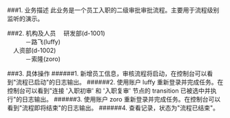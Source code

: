 
###1. 业务描述
此业务是一个员工入职的二级审批审批流程。主要用于流程级别监听的演示。

###2. 机构及人员
&emsp;研发部(d-1001)<br/>
&emsp;&emsp;&emsp;－路飞(luffy)<br/>
&emsp;人资部(d-1002)<br/>
&emsp;&emsp;&emsp;－索隆(zoro)

###3. 具体操作
######1. 新增员工信息，审核流程将启动，在控制台可以看到"流程已启动"的日志输出。
######2. 使用账户 luffy 重新登录并完成任务。在控制台可以看到"连接 '入职初审' 和  '入职复审' 节点的  transition 已被选中并执行"的日志输出。
######3. 使用账户 zoro 重新登录并完成任务。在控制台可以看到"流程即将结束"的日志输出。
######4. 查看记录，状态为"流程已结束"。